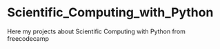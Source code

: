 # Scientific_Computing_with_Python
Here my projects about Scientific Computing with Python from freecodecamp
